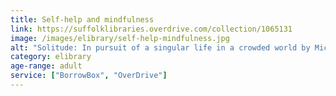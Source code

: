 ```yaml
---
title: Self-help and mindfulness
link: https://suffolklibraries.overdrive.com/collection/1065131
image: /images/elibrary/self-help-mindfulness.jpg
alt: "Solitude: In pursuit of a singular life in a crowded world by Michael Harris."
category: elibrary
age-range: adult
service: ["BorrowBox", "OverDrive"]
---
```


